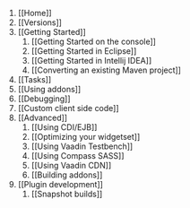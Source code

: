1. [[Home]]
1. [[Versions]]
1. [[Getting Started]]
    1. [[Getting Started on the console]]
    1. [[Getting Started in Eclipse]]
    1. [[Getting Started in Intellij IDEA]]
    1. [[Converting an existing Maven project]]
1. [[Tasks]]
1. [[Using addons]]
1. [[Debugging]]
1. [[Custom client side code]]
1. [[Advanced]]
    1. [[Using CDI/EJB]]
    1. [[Optimizing your widgetset]]
    1. [[Using Vaadin Testbench]]
    1. [[Using Compass SASS]]
    1. [[Using Vaadin CDN]] 
    1. [[Building addons]]
1. [[Plugin development]]
    1. [[Snapshot builds]]
